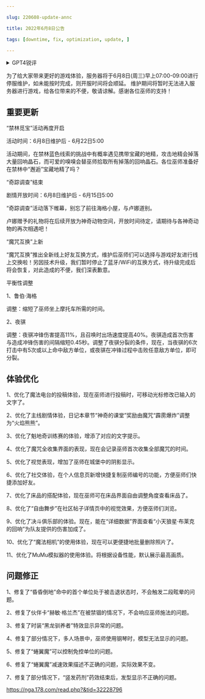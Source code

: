 ---
slug: 220608-update-annc
title: 2022年6月8日公告
tags: [downtime, fix, optimization, update, ]
---
<details>
<summary>GPT4锐评</summary>

</details>
<!--truncate-->


为了给大家带来更好的游戏体验，服务器将于6月8日(周三)早上07:00-09:00进行停服维护，如未能按时完成，则开服时间将会顺延。 维护期间将暂时无法进入服务器进行游戏，给各位带来的不便，敬请谅解。感谢各位巫师的支持！

## 重要更新
“禁林觅宝”活动再度开启

活动时间：6月8日维护后 - 6月22日5:00

活动期间，在禁林蓝色线索的挑战中有概率遇见携带宝藏的地精，攻击地精会掉落大量回响晶石，而可爱的嗅嗅会替巫师拾取所有掉落的回响晶石。各位巫师准备好在禁林中“邂逅”宝藏地精了吗？

“奇踪调查”结束

剧情开放时间：6月8日维护后 - 6月15日5:00

“奇踪调查”活动落下帷幕，别忘了前往海格小屋，与卢娜道别。

卢娜赠予的礼物将在后续开放为神奇动物空间，开放时间待定，请期待与各神奇动物的再次相遇吧！

“魔咒互换”上新

“魔咒互换”推出全新线上好友互换方式，维护后巫师们可以选择与游戏好友进行线上交换啦！另因技术升级，我们暂时停止了蓝牙/WiFi的互换方式，待升级完成后将会恢复，对此造成的不便，我们深表歉意。

平衡性调整

1、鲁伯·海格

调整：缩短了巫师坐上摩托车所需的时间。

2、夜骐

调整：夜骐冲锋伤害提高11%，且召唤时出场速度提高40%。夜骐造成首次伤害与造成冲锋伤害的间隔缩短0.45秒。调整了夜骐分裂的条件，现在，当夜骐的6次打击中有5次或以上命中敌方单位，或夜骐在冲锋过程中击败任意敌方单位，即可分裂。

## <span id='optimization'>体验优化</span>
1、优化了魔法电台的投稿体验，现在巫师进行投稿时，可移动光标修改已输入的文字了。

2、优化了主线剧情体验，日记本章节“神奇的课堂”奖励由魔咒“霹雳爆炸”调整为“火焰熊熊”。

3、优化了魁地奇训练赛的体验，增添了对应的文字提示。

4、优化了魔咒全收集界面的表现，现在会记录巫师首次收集全部魔咒的时间。

5、优化了视觉表现，增加了巫师在城堡中的阴影显示。

6、优化了社交体验，在个人信息页新增快捷复制巫师编号的功能，方便巫师们快捷添加好友。

7、优化了床品的搭配体验，现在巫师可在床品界面自由调整角度查看床品了。

8、优化了“自由舞步”在社区帖子详情页中的视觉效果，方便巫师们浏览。

9、优化了决斗俱乐部的体验。现在，能在“详细数据”界面查看“小天狼星·布莱克的回响”为队友提供的伤害加成了。

10、优化了“魔法相机”的使用体验，现在可以更便捷地批量删除照片了。

11、优化了MuMu模拟器的使用体验。将根据设备性能，默认展示最高画质。

## <span id='fix'>问题修正</span>
1、修复了“昏昏倒地”命中的首个单位处于被击退状态时，不会触发二段眩晕的问题。

2、修复了伙伴卡“赫敏·格兰杰”在被禁锢的情况下，不会响应巫师施法的问题。

3、修复了时装“黑龙驯养者”特效显示异常的问题。

4、修复了部分情况下，多人场景中，巫师使用钢琴时，模型无法显示的问题。

5、修复了“蜷翼魔”可以控制免控单位的问题。

6、修复了“蜷翼魔”减速效果描述不正确的问题，实际效果不变。

7、修复了部分情况下，“竖发药剂”药效结束后，发型显示不正确的问题。

https://nga.178.com/read.php?&tid=32228796
